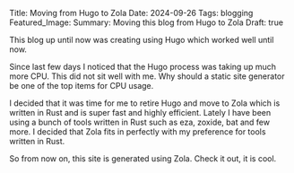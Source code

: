 Title: Moving from Hugo to Zola
Date: 2024-09-26
Tags: blogging
Featured_Image: 
Summary: Moving this blog from Hugo to Zola
Draft: true


This blog up until now was creating using Hugo which worked well until now.

Since last few days I noticed that the Hugo process was taking up much more CPU. This did not sit well with me. Why should a static site generator be one of the top items for CPU usage.

I decided that it was time for me to retire Hugo and move to Zola which is written in Rust and is super fast and highly efficient. Lately I have been using a bunch of tools written in Rust such as eza, zoxide, bat and few more. I decided that Zola fits in perfectly with my preference for tools written in Rust.

So from now on, this site is generated using Zola. Check it out, it is cool.
